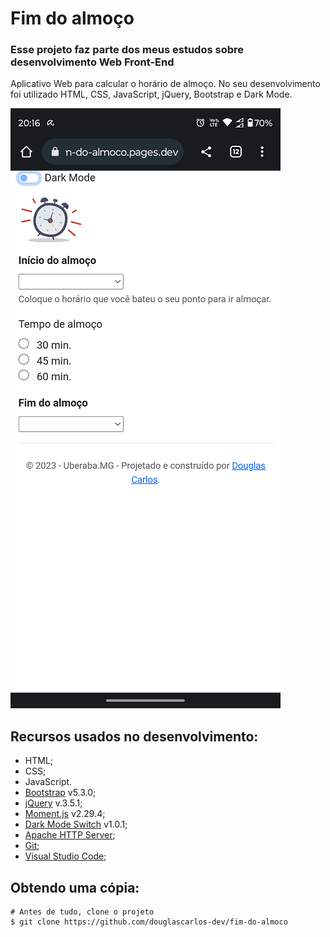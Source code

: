 # Fim do almoço

### Esse projeto faz parte dos meus estudos sobre desenvolvimento Web Front-End

Aplicativo Web para calcular o horário de almoço. No seu desenvolvimento foi utilizado HTML, CSS, JavaScript, jQuery, Bootstrap e Dark Mode.

![Screenshot](./img/screenshot.png)

## Recursos usados no desenvolvimento:

- HTML;
- CSS;
- JavaScript.
- [Bootstrap](https://github.com/twbs/bootstrap) v5.3.0;
- [jQuery](https://github.com/jquery/jquery) v.3.5.1;
- [Moment.js](https://momentjs.com/) v2.29.4;
- [Dark Mode Switch](https://coliff.github.io/dark-mode-switch/) v1.0.1;
- [Apache HTTP Server](https://github.com/apache/httpd);
- [Git](https://git-scm.com);
- [Visual Studio Code](https://github.com/Microsoft/vscode/);

## Obtendo uma cópia:

```shell
# Antes de tudo, clone o projeto
$ git clone https://github.com/douglascarlos-dev/fim-do-almoco
```